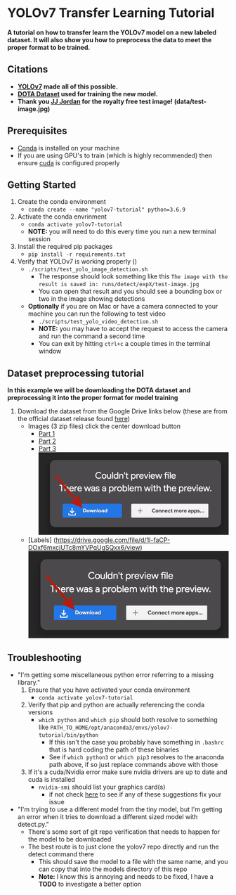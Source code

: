 # YOLOv7 Transfer Learning Tutorial
**A tutorial on how to transfer learn the YOLOv7 model on a new labeled dataset. It will also show you how to preprocess the data to meet the proper format to be trained.**

## Citations
- **[YOLOv7](https://github.com/WongKinYiu/yolov7) made all of this possible.**
- **[DOTA Dataset](https://captain-whu.github.io/DOTA/dataset.html) used for training the new model.**
- **Thank you [JJ Jordan](https://www.pexels.com/@see2believe/) for the royalty free test image! (data/test-image.jpg)**

## Prerequisites
- [Conda](https://www.anaconda.com/products/distribution) is installed on your machine
- If you are using GPU's to train (which is highly recommended) then ensure [cuda](https://developer.nvidia.com/cuda-toolkit) is configured properly

## Getting Started
1. Create the conda environment
    - `conda create --name "yolov7-tutorial" python=3.6.9`
2. Activate the conda envrinment
    - `conda activate yolov7-tutorial`
    - **NOTE:** you will need to do this every time you run a new terminal session
3. Install the required pip packages
    - `pip install -r requirements.txt`
4. Verify that YOLOv7 is working properly ()
    - `./scripts/test_yolo_image_detection.sh`
        - The response should look something like this `The image with the result is saved in: runs/detect/expX/test-image.jpg`
        - You can open that result and you should see a bounding box or two in the image showing detections
    - **Optionally** if you are on Mac or have a camera connected to your machine you can run the following to test video
        - `./scripts/test_yolo_video_detection.sh `
        - **NOTE:** you may have to accept the request to access the camera and run the command a second time
        - You can exit by hitting `ctrl+c` a couple times in the terminal window

## Dataset preprocessing tutorial
**In this example we will be downloading the DOTA dataset and preprocessing it into the proper format for model training**
1. Download the dataset from the Google Drive links below (these are from the official dataset release found [here](https://captain-whu.github.io/DOTA/dataset.html))
    - Images (3 zip files) click the center download button
        - [Part 1](https://drive.google.com/file/d/1BlaGYNNEKGmT6OjZjsJ8HoUYrTTmFcO2/view)
        - [Part 2](https://drive.google.com/file/d/1JBWCHdyZOd9ULX0ng5C9haAt3FMPXa3v/view)
        - [Part 3](https://drive.google.com/file/d/1pEmwJtugIWhiwgBqOtplNUtTG2T454zn/view)
![Image download](docs/tutorial-images/dota-image-download.png)
    - [Labels] (https://drive.google.com/file/d/1I-faCP-DOxf6mxcjUTc8mYVPqUgSQxx6/view)
![Label download](docs/tutorial-images/dota-image-download.png)


## Troubleshooting
- "I'm getting some miscellaneous python error referring to a missing library."
    1. Ensure that you have activated your conda environment
        -   `conda activate yolov7-tutorial`
    2. Verify that pip and python are actually referencing the conda versions
        -   `which python` and `which pip` should both resolve to something like `PATH_TO_HOME/opt/anaconda3/envs/yolov7-tutorial/bin/python`
            - If this isn't the case you probably have something in `.bashrc` that is hard coding the path of these binaries
            - See if `which python3` or `which pip3` resolves to the anaconda path above, if so just replace commands above with those
    3. If it's a cuda/Nvidia error make sure nvidia drivers are up to date and cuda is installed
        - `nvidia-smi` should list your graphics card(s)
            - if not check [here](https://hasindu2008.github.io/f5c/docs/cuda-troubleshoot) to see if any of these suggestions fix your issue
- "I'm trying to use a different model from the tiny model, but I'm getting an error when it tries to download a different sized model with detect.py."
    - There's some sort of git repo verification that needs to happen for the model to be downloaded
    - The best route is to just clone the yolov7 repo directly and run the detect command there
        - This should save the model to a file with the same name, and you can copy that into the models directory of this repo
        - **Note:** I know this is annoying and needs to be fixed, I have a **TODO** to investigate a better option